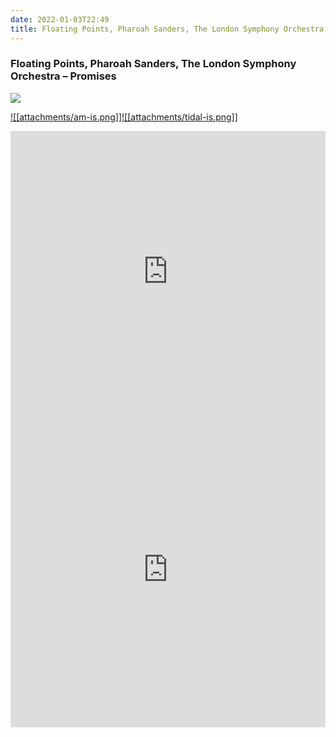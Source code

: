 ```yaml
---
date: 2022-01-03T22:49
title: Floating Points, Pharoah Sanders, The London Symphony Orchestra – Promises
---
```

### Floating Points, Pharoah Sanders, The London Symphony Orchestra – Promises
[![](https://img.discogs.com/TsyKABDmCUghaJ1qZIA13KF1H-Y=/fit-in/600x596/filters:strip_icc():format(jpeg):mode_rgb():quality(90)/discogs-images/R-18127351-1619956978-3260.jpeg.jpg)][1] 

[1]: https://www.discogs.com/release/18127351
[2]: https://music.apple.com/us/album/1550697816
[3]: https://listen.tidal.com/album/171257173

[![[attachments/am-is.png]]][2][![[attachments/tidal-is.png]]][3]

<iframe allow="autoplay *; encrypted-media *; fullscreen *" frameborder="0" height="450" style="width:100%;max-width:660px;overflow:hidden;background:transparent;" sandbox="allow-forms allow-popups allow-same-origin allow-scripts allow-storage-access-by-user-activation allow-top-navigation-by-user-activation" src="https://embed.music.apple.com/us/album/turn-blue/1550697816"></iframe>
<div style="position: relative; padding-bottom: 100%; height: 0; overflow: hidden; max-width: 100%;"><iframe src="https://embed.tidal.com/albums/171257173?layout=gridify" frameborder= "0" allowfullscreen style="position: absolute; top: 0; left: 0; width: 100%; height: 1px; min-height: 100%; margin: 0 auto;"></iframe></div>